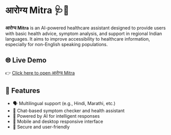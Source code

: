 # आरोग्य Mitra 🩺🤖

**आरोग्य Mitra** is an AI-powered healthcare assistant designed to provide users with basic health advice, symptom analysis, and support in regional Indian languages. It aims to improve accessibility to healthcare information, especially for non-English speaking populations.

## 🌐 Live Demo

👉 [Click here to open आरोग्य Mitra](https://mitra-37297729595.us-west1.run.app)

## 🚀 Features

- 🗣️ Multilingual support (e.g., Hindi, Marathi, etc.)
- 💬 Chat-based symptom checker and health assistant
- 🧠 Powered by AI for intelligent responses
- 📱 Mobile and desktop responsive interface
- 🔐 Secure and user-friendly


